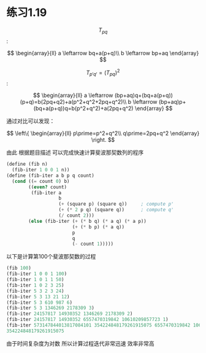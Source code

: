 # 练习1.19

$$T_{pq}$$
:

$$
\begin{array}{ll}
a \leftarrow bq+a(p+q)\\
b \leftarrow bp+aq
\end{array}
$$

$$T_{p\prime q\prime} = (T_{pq})^2$$
:

$$
\begin{array}{ll}
a \leftarrow (bp+aq)q+(bq+a(p+q))(p+q)=b(2pq+q2)+a(p^2+q^2+2pq+q^2)\\
b \leftarrow (bp+aq)p+(bq+a(p+q))q=b(p^2+q^2)+a(2pq+q^2)
\end{array}
$$

通过对比可以发现：

$$
\left\{
\begin{array}{ll}
p\prime=p^2+q^2\\
q\prime=2pq+q^2
\end{array}
\right.
$$

由此 根据题目描述 可以完成快速计算斐波那契数列的程序

```scheme
(define (fib n)
  (fib-iter 1 0 0 1 n))
(define (fib-iter a b p q count)
  (cond ((= count 0) b)
        ((even? count)
         (fib-iter a
                   b
                   (+ (square p) (square q))     ; compute p'
                   (+ (* 2 p q) (square q))      ; compute q'
                   (/ count 2)))
        (else (fib-iter (+ (* b q) (* a q) (* a p))
                        (+ (* b p) (* a q))
                        p
                        q
                        (- count 1)))))
```

以下是计算第100个斐波那契数的过程

```scheme
(fib 100)
(fib-iter 1 0 0 1 100)
(fib-iter 1 0 1 1 50)
(fib-iter 1 0 2 3 25)
(fib-iter 5 3 2 3 24)
(fib-iter 5 3 13 21 12)
(fib-iter 5 3 610 987 6)
(fib-iter 5 3 1346269 2178309 3)
(fib-iter 24157817 14930352 1346269 2178309 2)
(fib-iter 24157817 14930352 6557470319842 10610209857723 1)
(fib-iter 573147844013817084101 354224848179261915075 6557470319842 10610209857723 0)
354224848179261915075
```

由于时间复杂度为对数 所以计算过程迭代非常迅速 效率非常高